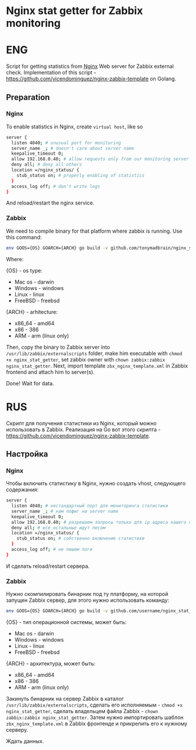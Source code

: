 # Nginx stat getter for Zabbix monitoring

# ENG

Script for getting statistics from [Nginx](https://nginx.org/) Web server for Zabbix external check. Implementation of this script - https://github.com/vicendominguez/nginx-zabbix-template on Golang.

## Preparation
### Nginx

To enable statistics in Nginx, create `virtual host`, like so

```Bash
server {
  listen 4040; # unusual port for monitoring
  server_name _; # doesn't care about server name
  keepalive_timeout 0;
  allow 192.168.0.40; # allow requests only from our monitoring server
  deny all; # deny all others
  location =/nginx_status/ {
    stub_status on; # properly enabling of statistics
  }
  access_log off; # don't write logs
}
```

And reload/restart the nginx service.

### Zabbix

We need to compile binary for that platform where zabbix is running. Use this command:

````Bash
env GOOS={OS} GOARCH={ARCH} go build -v github.com/tonymadbrain/nginx_stat_getter
````

Where:

{OS} - os type:

* Mac os - darwin
* Windows - windows
* Linux - linux
* FreeBSD - freebsd

{ARCH} - arhitecture:

* x86_64 - amd64
* x86 - 386
* ARM - arm  (linux only)

Then, copy the binary to Zabbix server into `/usr/lib/zabbix/externalscripts` folder, make him executable with `chmod +x nginx_stat_getter`, set zabbix owner with  `chown zabbix:zabbix nginx_stat_getter`.
Next, import template `zbx_nginx_template.xml` in Zabbix frontend and attach him to server(s).

Done! Wait for data.

# RUS

Скрипт для получения статистики из Nginx, который можно использовать в Zabbix. Реализация на Go вот этого скрипта - https://github.com/vicendominguez/nginx-zabbix-template.

## Настройка
### Nginx

Чтобы включить статистику в Nginx, нужно создать vhost, следующего содержания:

```Bash
server {
  listen 4040; # нестандартный порт для мониторинга статистики
  server_name _; # нам пофиг на server name
  keepalive_timeout 0;
  allow 192.168.0.40; # разрешаем запросы только для ip адреса нашего сервера мониторинга
  deny all; # все остальные идут лесом
  location =/nginx_status/ {
    stub_status on; # собственно включение статистики
  }
  access_log off; # не пишем логи
}
```

И сделать reload/restart сервера.

### Zabbix

Нужно скомпилировать бинарник под ту платформу, на которой запущен Zabbix сервер, для этого нужно использовать команду:

````Bash
env GOOS={OS} GOARCH={ARCH} go build -v github.com/username/nginx_stat_getter
````

{OS} - тип операционной системы, может быть:

* Mac os - darwin
* Windows - windows
* Linux - linux
* FreeBSD - freebsd

{ARCH} - архитектура, может быть:

* x86_64 - amd64
* x86 - 386
* ARM - arm  (linux only)

Закинуть бинарник на сервер Zabbix в каталог `/usr/lib/zabbix/externalscripts`, сделать его исполняемым - `chmod +x nginx_stat_getter`, сделать владельцем файла Zabbix - `chown zabbix:zabbix nginx_stat_getter`. Затем нужно импортировать шаблон `zbx_nginx_template.xml` в Zabbix фронтенде и прикрепить его к нужному серверу.

Ждать данных.
